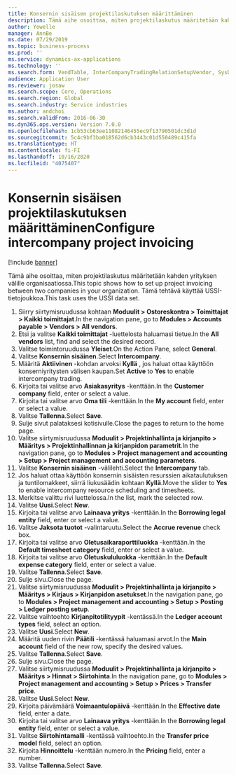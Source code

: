 ```yaml
---
title: Konsernin sisäisen projektilaskutuksen määrittäminen
description: Tämä aihe osoittaa, miten projektilaskutus määritetään kahden yrityksen välille organisaatiossa.
author: Yowelle
manager: AnnBe
ms.date: 07/29/2019
ms.topic: business-process
ms.prod: ''
ms.service: dynamics-ax-applications
ms.technology: ''
ms.search.form: VendTable, InterCompanyTradingRelationSetupVendor, SysDataAreaSelectLookup, ProjParameters, ProjPosting, ProjTransferPrice
audience: Application User
ms.reviewer: josaw
ms.search.scope: Core, Operations
ms.search.region: Global
ms.search.industry: Service industries
ms.author: andchoi
ms.search.validFrom: 2016-06-30
ms.dyn365.ops.version: Version 7.0.0
ms.openlocfilehash: 1cb53cb63ee11082146455ec9f13790501dc3d1d
ms.sourcegitcommit: 5c4c9bf3ba018562d6cb3443c01d550489c415fa
ms.translationtype: HT
ms.contentlocale: fi-FI
ms.lasthandoff: 10/16/2020
ms.locfileid: "4075407"
---
```

# <a name="configure-intercompany-project-invoicing"></a><span data-ttu-id="e4ae3-103">Konsernin sisäisen projektilaskutuksen määrittäminen</span><span class="sxs-lookup"><span data-stu-id="e4ae3-103">Configure intercompany project invoicing</span></span>

[!include [banner](../../includes/banner.md)]

<span data-ttu-id="e4ae3-104">Tämä aihe osoittaa, miten projektilaskutus määritetään kahden yrityksen välille organisaatiossa.</span><span class="sxs-lookup"><span data-stu-id="e4ae3-104">This topic shows how to set up project invoicing between two companies in your organization.</span></span> <span data-ttu-id="e4ae3-105">Tämä tehtävä käyttää USSI-tietojoukkoa.</span><span class="sxs-lookup"><span data-stu-id="e4ae3-105">This task uses the USSI data set.</span></span>

1. <span data-ttu-id="e4ae3-106">Siirry siirtymisruudussa kohtaan **Moduulit > Ostoreskontra > Toimittajat > Kaikki toimittajat**.</span><span class="sxs-lookup"><span data-stu-id="e4ae3-106">In the navigation pane, go to **Modules > Accounts payable > Vendors > All vendors**.</span></span>
2. <span data-ttu-id="e4ae3-107">Etsi ja valitse **Kaikki toimittajat** -luettelosta haluamasi tietue.</span><span class="sxs-lookup"><span data-stu-id="e4ae3-107">In the **All vendors** list, find and select the desired record.</span></span>
3. <span data-ttu-id="e4ae3-108">Valitse toimintoruudussa **Yleiset**.</span><span class="sxs-lookup"><span data-stu-id="e4ae3-108">On the Action Pane, select **General**.</span></span>
4. <span data-ttu-id="e4ae3-109">Valitse **Konsernin sisäinen**.</span><span class="sxs-lookup"><span data-stu-id="e4ae3-109">Select **Intercompany**.</span></span>
5. <span data-ttu-id="e4ae3-110">Määritä **Aktiivinen** -kohdan arvoksi **Kyllä** , jos haluat ottaa käyttöön konserniyritysten välisen kaupan.</span><span class="sxs-lookup"><span data-stu-id="e4ae3-110">Set **Active** to **Yes** to enable intercompany trading.</span></span>
6. <span data-ttu-id="e4ae3-111">Kirjoita tai valitse arvo **Asiakasyritys** -kenttään.</span><span class="sxs-lookup"><span data-stu-id="e4ae3-111">In the **Customer company** field, enter or select a value.</span></span>
7. <span data-ttu-id="e4ae3-112">Kirjoita tai valitse arvo **Oma tili** -kenttään.</span><span class="sxs-lookup"><span data-stu-id="e4ae3-112">In the **My account** field, enter or select a value.</span></span>
8. <span data-ttu-id="e4ae3-113">Valitse **Tallenna**.</span><span class="sxs-lookup"><span data-stu-id="e4ae3-113">Select **Save**.</span></span>
9. <span data-ttu-id="e4ae3-114">Sulje sivut palataksesi kotisivulle.</span><span class="sxs-lookup"><span data-stu-id="e4ae3-114">Close the pages to return to the home page.</span></span>
10. <span data-ttu-id="e4ae3-115">Valitse siirtymisruudussa **Moduulit > Projektinhallinta ja kirjanpito > Määritys > Projektinhallinnan ja kirjanpidon parametrit**.</span><span class="sxs-lookup"><span data-stu-id="e4ae3-115">In the navigation pane, go to **Modules > Project management and accounting > Setup > Project management and accounting parameters**.</span></span>
11. <span data-ttu-id="e4ae3-116">Valitse **Konsernin sisäinen** -välilehti.</span><span class="sxs-lookup"><span data-stu-id="e4ae3-116">Select the **Intercompany** tab.</span></span>
12. <span data-ttu-id="e4ae3-117">Jos haluat ottaa käyttöön konsernin sisäisten resurssien aikataulutuksen ja tuntilomakkeet, siirrä liukusäädin kohtaan **Kyllä**.</span><span class="sxs-lookup"><span data-stu-id="e4ae3-117">Move the slider to **Yes** to enable intercompany resource scheduling and timesheets.</span></span>
13. <span data-ttu-id="e4ae3-118">Merkitse valittu rivi luettelossa.</span><span class="sxs-lookup"><span data-stu-id="e4ae3-118">In the list, mark the selected row.</span></span>
14. <span data-ttu-id="e4ae3-119">Valitse **Uusi**.</span><span class="sxs-lookup"><span data-stu-id="e4ae3-119">Select **New**.</span></span>
15. <span data-ttu-id="e4ae3-120">Kirjoita tai valitse arvo **Lainaava yritys** -kenttään.</span><span class="sxs-lookup"><span data-stu-id="e4ae3-120">In the **Borrowing legal entity** field, enter or select a value.</span></span>
16. <span data-ttu-id="e4ae3-121">Valitse **Jaksota tuotot** -valintaruutu.</span><span class="sxs-lookup"><span data-stu-id="e4ae3-121">Select the **Accrue revenue** check box.</span></span>
17. <span data-ttu-id="e4ae3-122">Kirjoita tai valitse arvo **Oletusaikaraporttiluokka** -kenttään.</span><span class="sxs-lookup"><span data-stu-id="e4ae3-122">In the **Default timesheet category** field, enter or select a value.</span></span>
18. <span data-ttu-id="e4ae3-123">Kirjoita tai valitse arvo **Oletuskululuokka** -kenttään.</span><span class="sxs-lookup"><span data-stu-id="e4ae3-123">In the **Default expense category** field, enter or select a value.</span></span>
19. <span data-ttu-id="e4ae3-124">Valitse **Tallenna**.</span><span class="sxs-lookup"><span data-stu-id="e4ae3-124">Select **Save**.</span></span>
20. <span data-ttu-id="e4ae3-125">Sulje sivu.</span><span class="sxs-lookup"><span data-stu-id="e4ae3-125">Close the page.</span></span>
21. <span data-ttu-id="e4ae3-126">Valitse siirtymisruudussa **Moduulit > Projektinhallinta ja kirjanpito > Määritys > Kirjaus > Kirjanpidon asetukset**.</span><span class="sxs-lookup"><span data-stu-id="e4ae3-126">In the navigation pane, go to **Modules > Project management and accounting > Setup > Posting > Ledger posting setup**.</span></span>
22. <span data-ttu-id="e4ae3-127">Valitse vaihtoehto **Kirjanpitotilityypit** -kentässä.</span><span class="sxs-lookup"><span data-stu-id="e4ae3-127">In the **Ledger account types** field, select an option.</span></span>
23. <span data-ttu-id="e4ae3-128">Valitse **Uusi**.</span><span class="sxs-lookup"><span data-stu-id="e4ae3-128">Select **New**.</span></span>
24. <span data-ttu-id="e4ae3-129">Määritä uuden rivin **Päätili** -kentässä haluamasi arvot.</span><span class="sxs-lookup"><span data-stu-id="e4ae3-129">In the **Main account** field of the new row, specify the desired values.</span></span>
25. <span data-ttu-id="e4ae3-130">Valitse **Tallenna**.</span><span class="sxs-lookup"><span data-stu-id="e4ae3-130">Select **Save**.</span></span>
26. <span data-ttu-id="e4ae3-131">Sulje sivu.</span><span class="sxs-lookup"><span data-stu-id="e4ae3-131">Close the page.</span></span>
27. <span data-ttu-id="e4ae3-132">Valitse siirtymisruudussa **Moduulit > Projektinhallinta ja kirjanpito > Määritys > Hinnat > Siirtohinta**.</span><span class="sxs-lookup"><span data-stu-id="e4ae3-132">In the navigation pane, go to **Modules > Project management and accounting > Setup > Prices > Transfer price**.</span></span>
28. <span data-ttu-id="e4ae3-133">Valitse **Uusi**.</span><span class="sxs-lookup"><span data-stu-id="e4ae3-133">Select **New**.</span></span>
29. <span data-ttu-id="e4ae3-134">Kirjoita päivämäärä **Voimaantulopäivä** -kenttään.</span><span class="sxs-lookup"><span data-stu-id="e4ae3-134">In the **Effective date** field, enter a date.</span></span>
30. <span data-ttu-id="e4ae3-135">Kirjoita tai valitse arvo **Lainaava yritys** -kenttään.</span><span class="sxs-lookup"><span data-stu-id="e4ae3-135">In the **Borrowing legal entity** field, enter or select a value.</span></span>
31. <span data-ttu-id="e4ae3-136">Valitse **Siirtohintamalli** -kentässä vaihtoehto.</span><span class="sxs-lookup"><span data-stu-id="e4ae3-136">In the **Transfer price model** field, select an option.</span></span>
32. <span data-ttu-id="e4ae3-137">Kirjoita **Hinnoittelu** -kenttään numero.</span><span class="sxs-lookup"><span data-stu-id="e4ae3-137">In the **Pricing** field, enter a number.</span></span>
33. <span data-ttu-id="e4ae3-138">Valitse **Tallenna**.</span><span class="sxs-lookup"><span data-stu-id="e4ae3-138">Select **Save**.</span></span>

